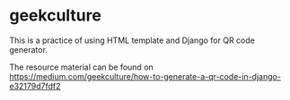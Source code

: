 # geekculture
This is a practice of using HTML template and Django for QR code generator.

The resource material can be found on https://medium.com/geekculture/how-to-generate-a-qr-code-in-django-e32179d7fdf2 
